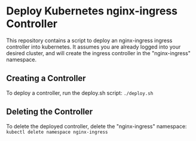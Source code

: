 # Deploy Kubernetes nginx-ingress Controller

This repository contains a script to deploy an nginx-ingress ingress controller into kubernetes.  It assumes you are already logged into your desired cluster, and will create the ingress controller in the "nginx-ingress" namespace.

## Creating a Controller

To deploy a controller, run the deploy.sh script: `./deploy.sh`

## Deleting the Controller

To delete the deployed controller, delete the "nginx-ingress" namespace: `kubectl delete namespace nginx-ingress`